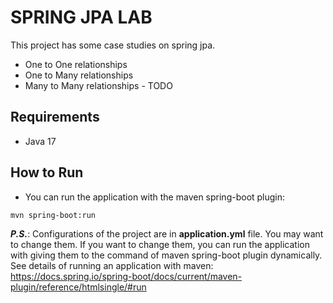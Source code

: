# SPRING JPA LAB

This project has some case studies on spring jpa.

- One to One relationships
- One to Many relationships
- Many to Many relationships - TODO

## Requirements

- Java 17

## How to Run

- You can run the application with the maven spring-boot plugin:
```
mvn spring-boot:run
```
**_P.S._**: Configurations of the project are in **application.yml** file. You may want to change them. 
If you want to change them, you can run the application with giving them to the command of maven spring-boot plugin dynamically.
See details of running an application with maven: https://docs.spring.io/spring-boot/docs/current/maven-plugin/reference/htmlsingle/#run

